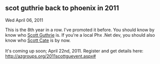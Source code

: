 
scot guthrie back to phoenix in 2011
------------------------------------

Wed April 06, 2011

This is the 8th year in a row. I've promoted it before. You should know
by know who [Scott Guthrie](twitter.com/scottgu) is. If you're a local
Phx .Net dev, you should also know who [Scott
Cate](twitter.com/scottcate) is by now.\
\
 It's coming up soon; April 22nd, 2011. Register and get details here:
<http://azgroups.org/2011scottguevent.aspx#>
